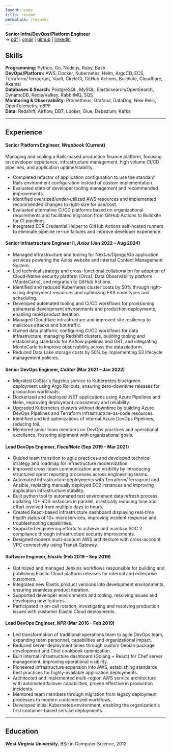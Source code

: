 ```yaml
---
layout: page
title: resume
permalink: /resume/
---
```


**Senior Infra/DevOps/Platform Engineer**  
→ [pdf](/assets/tyler-sullens-resume.pdf) | [gmail](mailto:tcsullens@gmail.com) | [github](https://github.com/tcsullens) | [linkedin](https://linkedin.com/in/tyler-sullens)

## Skills

**Programming:** Python, Go, Node.js, Ruby, Bash  
**DevOps/Platform:** AWS, Docker, Kubernetes, Helm, ArgoCD, ECS, Terraform/Terragrunt, Vault, CircleCI, GitHub Actions, Buildkite, Cloudflare, Akamai  
**Databases & Search:** PostgreSQL, MySQL, Elasticsearch/OpenSearch, DynamoDB, Redis/Valkey, RabbitMQ, SQS   
**Monitoring & Observability**: Prometheus, Grafana, DataDog, New Relic, OpenTelemetry, eBPF   
**Data:** Redshift, Airflow, DBT, Looker, Glue, Debezium, Kafka  

---

## Experience

#### Senior Platform Engineer, *Wrapbook* (Current)

Managing and scaling a Rails-based production finance platform, focusing on developer experience, infrastructure management, high volume CI/CD pipelines, and application uptime/stability.
- Completed refactor of application configuration to use the standard Rails environment configuration instead of custom implementation.
- Evaluated state of developer tooling management and recommended improvements.
- Identified oversized/under-utilized AWS resources and implemented recommended changes to right-size for use/cost.
- Evaluated alternative CI/CD platforms based on organizational requirements and facilitated migration from GitHub Actions to Buildkite for CI pipelines.
- Integrated ECR Credential Helper to GitHub Actions self-hosted runners to eliminate pipeline re-run failures and improve developer experience.


#### Senior Infrastructure Engineer II, *Axios* (Jan 2022 – Aug 2024)

- Managed infrastructure and tooling for NextJs/Django/Go application services powering the Axios website and internal Content Management System.
- Led technical strategy and cross-functional collaboration for adoption of Cloud-Native security platform (Orca), Data Observability platform (MonteCarlo), and migration to GitHub Actions.
- Identified and reduced Kubernetes cluster costs by 50% through right-sizing deployment resources and optimizing EKS node types and scheduling.
- Developed automated tooling and CI/CD workflows for provisioning ephemeral development environments and production deployments, enabling rapid product iteration.
- Managed Cloudflare infrastructure and improved site resiliency to malicious attacks and bot traffic.
- Owned data platform, configuring CI/CD workflows for data infrastructure, managing Redshift clusters, building tooling and establishing standards for Airflow pipelines and DBT, and integrating MonteCarlo to improve observability across the data platform.
- Reduced Data Lake storage costs by 50% by implementing S3 lifecycle management policies.


#### Senior DevOps Engineer, *CoStar* (Mar 2021 – Jan 2022)

- Migrated CoStar's flagship service to Kubernetes blue/green deployment using Argo Rollouts, ensuring zero-downtime releases for production workloads.
- Dockerized and deployed .NET applications using Azure Pipelines and Helm, improving deployment consistency and reliability.
- Upgraded Kubernetes clusters without downtime by building Azure DevOps Pipelines and Terraform infrastructure-as-code resources.
- Identified and led optimizations of internal Azure DevOps Pipelines, reducing toil.
- Mentored junior team members on DevOps practices and operational excellence, fostering alignment with organizational goals.


#### Lead DevOps Engineer, *FiscalNote* (Sep 2019 – Mar 2021)

- Guided team transition to agile practices and developed technical strategy and roadmap for infrastructure modernization.
- Improved cross-team communication and visibility by introducing structured sprint reporting processes across engineering teams.
- Automated infrastructure deployments with Terraform/Terragrunt and Ansible, replacing manually deployed EC2 instances and improving application infrastructure stability.
- Built python tool to automated test environment data refresh process, updating 10+ RDS instances in parallel, drastically reducing time and effort involved from multiple days to hours.
- Created React-based infrastructure dashboard displaying real-time health status of 10+ microservices, improving incident response and troubleshooting capabilities.
- Supported engineering efforts to achieve and maintain SOC 2 compliance through infrastructure security improvements.
- Designed modern multi-account AWS architecture with cross-account VPC connectivity using Transit Gateway.


#### Software Engineer, *Elastic* (Feb 2019 – Sep 2019)

- Optimized and managed Jenkins workflows responsible for building and publishing Elastic Cloud platform releases for internal and enterprise customers.
- Integrated new Elastic product versions into development environments, ensuring seamless product iteration.
- Supported developer environments and tooling, resolving issues and developing new features.
- Participated in on-call rotation, investigating and resolving production issues with customer Elastic Cloud deployments.

#### Lead DevOps Engineer, *NPR* (Mar 2016 – Feb 2019)

- Led transformation of traditional operations team to agile DevOps team, expanding team personnel, capabilities and organizational impact.
- Reduced server deployment times through custom Debian package development and Chef cookbook optimization.
- Built internal infrastructure dashboard (Golang + React) for Chef server management, improving operational visibility.
- Pioneered infrastructure expansion into AWS, establishing standards best practices for highly-available application deployments.
- Architected and implemented multi-region AWS service architecture with automated failover capabilities, proven effective in production incidents.
- Mentored team members through migration from legacy deployment processes to modern containerized workflows.
- Developed initial Kubernetes environment, enabling the organization's first container-based service deployments.


---

## Education

**West Virginia University**, BSc in Computer Science, 2012
